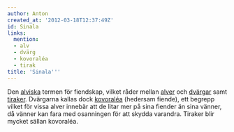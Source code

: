 ```yaml
---
author: Anton
created_at: '2012-03-18T12:37:49Z'
id: Sinala
links:
  mention:
  - alv
  - dvärg
  - kovoraléa
  - tirak
title: 'Sinala'''
---
```


Den [alviska] termen för fiendskap, vilket råder mellan [alver][alviska] och [dvärgar] samt
[tiraker]. Dvärgarna kallas dock [kovoraléa] (hedersam fiende), ett begrepp vilket för vissa alver
innebär att de litar mer på sina fiender än sina vänner, då vänner kan fara med osanningen för att
skydda varandra. Tiraker blir mycket sällan kovoraléa.

  [alviska]: alv
  [dvärgar]: dvärg
  [tiraker]: tirak
  [kovoraléa]: kovoraléa
